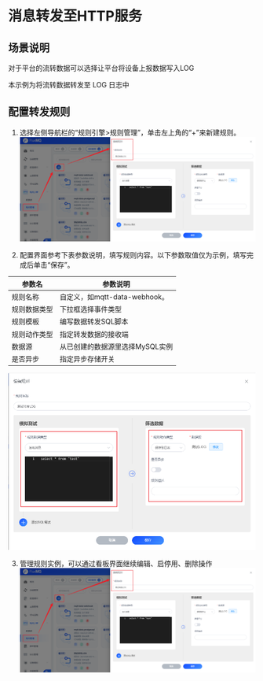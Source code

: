 # 消息转发至HTTP服务

## 场景说明
对于平台的流转数据可以选择让平台将设备上报数据写入LOG

本示例为将流转数据转发至 LOG 日志中

## 配置转发规则
1. 选择左侧导航栏的“规则引擎>规则管理”，单击左上角的“+”来新建规则。
   ![log_rule_1.png](../../../assets/images/gzyq/rule/log_rule_1.png)

2. 配置界面参考下表参数说明，填写规则内容。以下参数取值仅为示例，填写完成后单击“保存”。

| **参数名** | **参数说明**                |
|---------|-------------------------|
| 规则名称    | 自定义，如mqtt-data-webhook。 |
| 规则数据类型  | 下拉框选择事件类型               |
| 规则模板    | 编写数据转发SQL脚本             |
| 规则动作类型  | 指定转发数据的接收端              |
| 数据源     | 从已创建的数据源里选择MySQL实例      |
| 是否异步    | 指定异步存储开关                |
![log_rule_2.png](../../../assets/images/gzyq/rule/log_rule_2.png)

3. 管理规则实例，可以通过看板界面继续编辑、启停用、删除操作
![log_rule_3.png](../../../assets/images/gzyq/rule/log_rule_1.png)